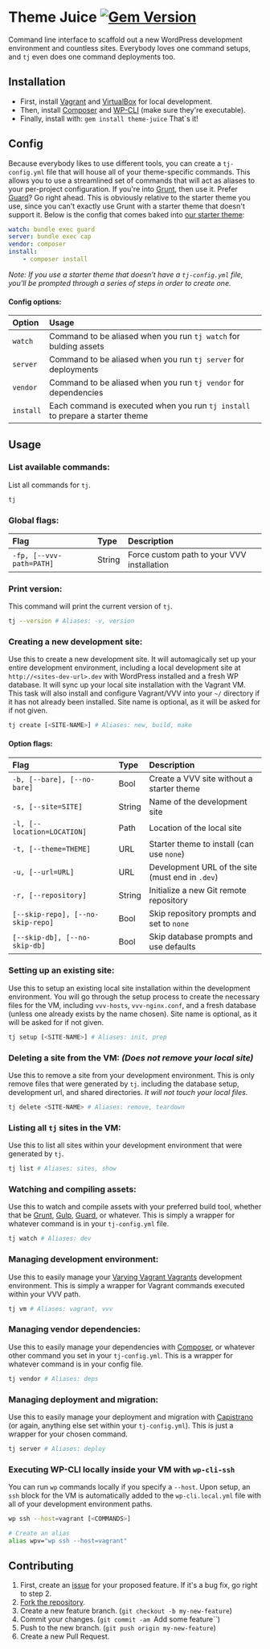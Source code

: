 # Theme Juice [![Gem Version](https://badge.fury.io/rb/theme-juice.svg)](http://badge.fury.io/rb/theme-juice)
Command line interface to scaffold out a new WordPress development environment and countless sites. Everybody loves one command setups, and `tj` even does one command deployments too.

## Installation
* First, install [Vagrant](https://www.vagrantup.com/) and [VirtualBox](https://www.virtualbox.org/) for local development.
* Then, install [Composer](https://getcomposer.org/) and [WP-CLI](http://wp-cli.org/) (make sure they're executable).
* Finally, install with: `gem install theme-juice`
That`s it!

## Config
Because everybody likes to use different tools, you can create a `tj-config.yml` file that will house all of your theme-specific commands. This allows you to use a streamlined set of commands that will act as aliases to your per-project configuration. If you're into [Grunt](https://github.com/gruntjs/grunt), then use it. Prefer [Guard](https://github.com/guard/guard)? Go right ahead. This is obviously relative to the starter theme you use, since you can't exactly use Grunt with a starter theme that doesn't support it. Below is the config that comes baked into [our starter theme](https://github.com/ezekg/theme-juice-starter):

```yml
watch: bundle exec guard
server: bundle exec cap
vendor: composer
install:
    - composer install

```

_Note: If you use a starter theme that doesn't have a `tj-config.yml` file, you'll be prompted through a series of steps in order to create one._

#### Config options:
| Option    | Usage                                                                         |
|:--------- |:----------------------------------------------------------------------------- |
| `watch`   | Command to be aliased when you run `tj watch` for bulding assets              |
| `server`  | Command to be aliased when you run `tj server` for deployments                |
| `vendor`  | Command to be aliased when you run `tj vendor` for dependencies               |
| `install` | Each command is executed when you run `tj install` to prepare a starter theme |

## Usage

### List available commands:
List all commands for `tj`.
```bash
tj
```

### Global flags:
| Flag                                    | Type   | Description                                      |
|:--------------------------------------- |:------ |:------------------------------------------------ |
| `-fp, [--vvv-path=PATH]`                | String | Force custom path to your VVV installation       |

### Print version:
This command will print the current version of `tj`.
```bash
tj --version # Aliases: -v, version
```

### Creating a new development site:
Use this to create a new development site. It will automagically set up your entire development environment, including a local development site at `http://<sites-dev-url>.dev` with WordPress installed and a fresh WP database. It will sync up your local site installation with the Vagrant VM. This task will also install and configure Vagrant/VVV into your `~/` directory if it has not already been installed. Site name is optional, as it will be asked for if not given.
```bash
tj create [<SITE-NAME>] # Aliases: new, build, make
```

#### Option flags:
| Flag                                    | Type   | Description                                      |
|:--------------------------------------- |:------ |:------------------------------------------------ |
| `-b, [--bare], [--no-bare]`             | Bool   | Create a VVV site without a starter theme        |
| `-s, [--site=SITE]`                     | String | Name of the development site                     |
| `-l, [--location=LOCATION]`             | Path   | Location of the local site                       |
| `-t, [--theme=THEME]`                   | URL    | Starter theme to install (can use `none`)        |
| `-u, [--url=URL]`                       | URL    | Development URL of the site (must end in `.dev`) |
| `-r, [--repository]`                    | String | Initialize a new Git remote repository           |
| `[--skip-repo], [--no-skip-repo]`       | Bool   | Skip repository prompts and set to `none`        |
| `[--skip-db], [--no-skip-db]`           | Bool   | Skip database prompts and use defaults           |

### Setting up an existing site:
Use this to setup an existing local site installation within the development environment. You will go through the setup process to create the necessary files for the VM, including `vvv-hosts`, `vvv-nginx.conf`, and a fresh database (unless one already exists by the name chosen). Site name is optional, as it will be asked for if not given.
```bash
tj setup [<SITE-NAME>] # Aliases: init, prep
```

### Deleting a site from the VM: _(Does not remove your local site)_
Use this to remove a site from your development environment. This is only remove files that were generated by `tj`. including the database setup, development url, and shared directories. _It will not touch your local files._
```bash
tj delete <SITE-NAME> # Aliases: remove, teardown
```

### Listing all `tj` sites in the VM:
Use this to list all sites within your development environment that were generated by `tj`.
```bash
tj list # Aliases: sites, show
```

### Watching and compiling assets:
Use this to watch and compile assets with your preferred build tool, whether that be [Grunt](https://github.com/gruntjs/grunt), [Gulp](https://github.com/gulpjs/gulp), [Guard](https://github.com/guard/guard), or whatever. This is simply a wrapper for whatever command is in your `tj-config.yml` file.
```bash
tj watch # Aliases: dev
```

### Managing development environment:
Use this to easily manage your [Varying Vagrant Vagrants](https://github.com/Varying-Vagrant-Vagrants/VVV) development environment. This is simply a wrapper for Vagrant commands executed within your VVV path.
```bash
tj vm # Aliases: vagrant, vvv
```

### Managing vendor dependencies:
Use this to easily manage your dependencies with [Composer](https://github.com/composer/composer), or whatever other command you set in your `tj-config.yml`. This is a wrapper for whatever command is in your config file.
```bash
tj vendor # Aliases: deps
```

### Managing deployment and migration:
Use this to easily manage your deployment and migration with [Capistrano](https://github.com/capistrano/capistrano) (or again, anything else set within your `tj-config.yml`). This is just a wrapper for your chosen command.
```bash
tj server # Aliases: deploy
```

### Executing WP-CLI locally inside your VM with `wp-cli-ssh`
You can run `wp` commands locally if you specify a `--host`. Upon setup, an `ssh` block for the VM is automatically added to the `wp-cli.local.yml` file with all of your development environment paths.
```bash
wp ssh --host=vagrant [<COMMANDS>]

# Create an alias
alias wpv="wp ssh --host=vagrant"
```

## Contributing

1. First, create an [issue](https://github.com/ezekg/theme-juice-cli/issues) for your proposed feature. If it's a bug fix, go right to step 2.
2. [Fork the repository](https://github.com/ezekg/theme-juice-cli/fork).
3. Create a new feature branch. (`git checkout -b my-new-feature`)
4. Commit your changes. (`git commit -am `Add some feature``)
5. Push to the new branch. (`git push origin my-new-feature`)
6. Create a new Pull Request.
